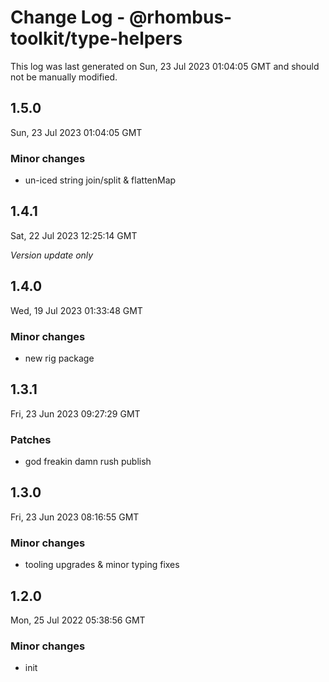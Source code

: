 # Change Log - @rhombus-toolkit/type-helpers

This log was last generated on Sun, 23 Jul 2023 01:04:05 GMT and should not be manually modified.

## 1.5.0
Sun, 23 Jul 2023 01:04:05 GMT

### Minor changes

- un-iced string join/split & flattenMap

## 1.4.1
Sat, 22 Jul 2023 12:25:14 GMT

_Version update only_

## 1.4.0
Wed, 19 Jul 2023 01:33:48 GMT

### Minor changes

- new rig package

## 1.3.1
Fri, 23 Jun 2023 09:27:29 GMT

### Patches

- god freakin damn rush publish

## 1.3.0
Fri, 23 Jun 2023 08:16:55 GMT

### Minor changes

- tooling upgrades & minor typing fixes

## 1.2.0
Mon, 25 Jul 2022 05:38:56 GMT

### Minor changes

- init

